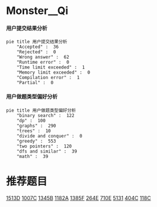 # Monster__Qi

<!-- tabs:start -->



#### **用户提交结果分析**

```mermaid
pie title 用户提交结果分析
    "Accepted" :  36
    "Rejected" :  0
    "Wrong answer" :  62
    "Runtime error" :  0
    "Time limit exceeded" :  1
    "Memory limit exceeded" :  0
    "Compilation error" :  1
    "Partial" :  0
```

#### **用户做题类型偏好分析**

```mermaid
pie title 用户做题类型偏好分析
    "binary search" :  122
    "dp" :  100
    "graphs" :  290
    "trees" :  10
    "divide and conquer" :  0
    "greedy" :  553
    "two pointers" :  120
    "dfs and similar" :  39
    "math" :  39
```



<!-- tabs:end -->
# 推荐题目
[1513D](https://codeforces.com/contest/1513/problem/D)
[1007C](https://codeforces.com/contest/1007/problem/C)
[1345B](https://codeforces.com/contest/1345/problem/B)
[1182A](https://codeforces.com/contest/1182/problem/A)
[1385F](https://codeforces.com/contest/1385/problem/F)
[264E](https://codeforces.com/contest/264/problem/E)
[710E](https://codeforces.com/contest/710/problem/E)
[5131](https://codeforces.com/contest/513/problem/1)
[404C](https://codeforces.com/contest/404/problem/C)
[118C](https://codeforces.com/contest/118/problem/C)
